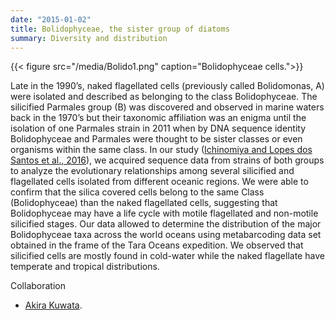 ```yaml
---
date: "2015-01-02"
title: Bolidophyceae, the sister group of diatoms
summary: Diversity and distribution
---
```


{{< figure src="/media/Bolido1.png" caption="Bolidophyceae cells.">}}

Late in the 1990’s, naked flagellated cells (previously called Bolidomonas, A) were isolated and described as belonging to the class Bolidophyceae. The silicified Parmales group (B) was discovered and observed in marine waters back in the 1970’s but their taxonomic affiliation was an enigma until the isolation of one Parmales strain in 2011 when by DNA sequence identity Bolidophyceae and Parmales were thought to be sister classes or even organisms within the same class. In our study ([Ichinomiya and Lopes dos Santos et al., 2016](files/papers/Ichinomiya_2016.pdf)), we acquired sequence data from strains of both groups to analyze the evolutionary relationships among several silicified and flagellated cells isolated from different oceanic regions. We were able to confirm that the silica covered cells belong to the same Class (Bolidophyceae) than the naked flagellated cells, suggesting that Bolidophyceae may have a life cycle with motile flagellated and non-motile silicified stages. Our data allowed to determine the distribution of the major Bolidophyceae taxa across the world oceans using metabarcoding data set obtained in the frame of the Tara Oceans expedition. We observed that silicified cells are mostly found in cold-water while the naked flagellate have temperate and tropical distributions.

Collaboration
* [Akira Kuwata]( https://www.researchgate.net/profile/Akira_Kuwata).
  


